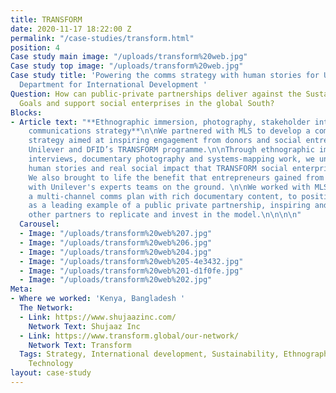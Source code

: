 ```yaml
---
title: TRANSFORM
date: 2020-11-17 18:22:00 Z
permalink: "/case-studies/transform.html"
position: 4
Case study main image: "/uploads/transform%20web.jpg"
Case study top image: "/uploads/transform%20web.jpg"
Case study title: 'Powering the comms strategy with human stories for Unilever and
  Department for International Development '
Question: How can public-private partnerships deliver against the Sustainable Development
  Goals and support social enterprises in the global South?
Blocks:
- Article text: "**Ethnographic immersion, photography, stakeholder interviews and
    communications strategy**\n\nWe partnered with MLS to develop a communications
    strategy aimed at inspiring engagement from donors and social entrepreneurs for
    Unilever and DFID’s TRANSFORM programme.\n\nThrough ethnographic immersion, multi-stakeholder
    interviews, documentary photography and systems-mapping work, we uncovered the
    human stories and real social impact that TRANSFORM social enterprises were making.
    We also brought to life the benefit that entrepreneurs gained from partnering
    with Unilever's experts teams on the ground. \n\nWe worked with MLS to populate
    a multi-channel comms plan with rich documentary content, to position TRANSFORM
    as a leading example of a public private partnership, inspiring and equipping
    other partners to replicate and invest in the model.\n\n\n\n"
  Carousel:
  - Image: "/uploads/transform%20web%207.jpg"
  - Image: "/uploads/transform%20web%206.jpg"
  - Image: "/uploads/transform%20web%204.jpg"
  - Image: "/uploads/transform%20web%205-4e3432.jpg"
  - Image: "/uploads/transform%20web%201-d1f0fe.jpg"
  - Image: "/uploads/transform%20web%202.jpg"
Meta:
- Where we worked: 'Kenya, Bangladesh '
  The Network:
  - Link: https://www.shujaazinc.com/
    Network Text: Shujaaz Inc
  - Link: https://www.transform.global/our-network/
    Network Text: Transform
  Tags: Strategy, International development, Sustainability, Ethnography, Qualitative,
    Technology
layout: case-study
---
```


